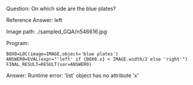 Question: On which side are the blue plates?

Reference Answer: left

Image path: ./sampled_GQA/n546616.jpg

Program:

```
BOX0=LOC(image=IMAGE,object='blue plates')
ANSWER0=EVAL(expr="'left' if {BOX0.x} < IMAGE.width/2 else 'right'")
FINAL_RESULT=RESULT(var=ANSWER0)
```
Answer: Runtime error: 'list' object has no attribute 'x'

